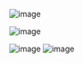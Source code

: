 ![image](https://github.com/user-attachments/assets/150ef8d8-80e4-4829-87a2-493ffbc96000)

![image](https://github.com/user-attachments/assets/05c3852e-dcbe-4cba-ae9a-1bc5c1674c31)

![image](https://github.com/user-attachments/assets/b4dacc27-24f8-4953-bac4-e3222a367cc0)
![image](https://github.com/user-attachments/assets/48d6ead7-5309-4a4e-9a88-a1e2ba066e4e)
